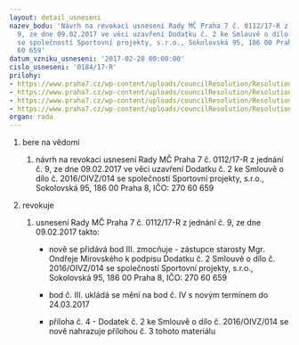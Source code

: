 ```yaml
---
layout: detail_usneseni
nazev_bodu: 'Návrh na revokaci usnesení Rady MČ Praha 7 č. 0112/17-R z jednání č.
  9, ze dne 09.02.2017 ve věci uzavření Dodatku č. 2 ke Smlouvě o dílo č. 2016/OIVZ/014
  se společností Sportovní projekty, s.r.o., Sokolovská 95, 186 00 Praha 8, IČO: 270
  60 659'
datum_vzniku_usneseni: '2017-02-28 00:00:00'
cislo_usneseni: '0184/17-R'
prilohy:
- https://www.praha7.cz/wp-content/uploads/councilResolution/Resolutions/28881/export/horska~171952.docx
- https://www.praha7.cz/wp-content/uploads/councilResolution/Resolutions/28881/export/Usneseni_rmc_SPORTOVNIROJEKTY~171951.pdf
- https://www.praha7.cz/wp-content/uploads/councilResolution/Resolutions/28881/export/Sportovni_projekty_dodatek_2_upraveny~171950.docx
- https://www.praha7.cz/wp-content/uploads/councilResolution/Resolutions/28881/export/export~296641.pdf
organ: rada
---
```

<OL class=urzList_view id=urzList>
<LI class=urzClass1><SPAN name="1">bere na vědomí</SPAN> 
<OL class=urzOlClass>
<LI class=urzClass2 style="TEXT-ALIGN: left"><SPAN>
<P>návrh na revokaci usnesení Rady MČ Praha 7 č. 0112/17-R z jednání č. 9, ze dne 09.02.2017 ve věci uzavření Dodatku č. 2 ke Smlouvě o dílo č. 2016/OIVZ/014 se společností Sportovní projekty, s.r.o., Sokolovská 95, 186 00 Praha 8, IČO: 270 60 659</P></SPAN></LI></OL></LI>
<LI class=urzClass1><SPAN name="21">revokuje</SPAN> 
<OL class=urzOlClass>
<LI class=urzClass2 style="TEXT-ALIGN: left"><SPAN>
<P>usnesení Rady MČ Praha 7&nbsp;č. 0112/17-R z jednání č. 9, ze dne 09.02.2017 takto:</P></SPAN>
<UL class=urzUlClass>
<LI class=urzClass3 style="TEXT-ALIGN: left"><SPAN>
<P>nově se přidává bod III.&nbsp;zmocňuje -&nbsp;zástupce starosty Mgr. Ondřeje Mirovského k podpisu Dodatku č. 2 Smlouvě o dílo č. 2016/OIVZ/014 se společností Sportovní projekty, s.r.o., Sokolovská 95, 186 00 Praha 8, IČO: 270 60 659</P></SPAN></LI>
<LI class=urzClass3 style="TEXT-ALIGN: left"><SPAN>
<P>bod č. III. ukládá se mění na bod č. IV s novým termínem do 24.03.2017</P></SPAN></LI>
<LI class=urzClass3 style="TEXT-ALIGN: left"><SPAN>
<P>příloha č. 4 - Dodatek č. 2 ke Smlouvě o dílo č. 2016/OIVZ/014 se nově nahrazuje přílohou č.&nbsp;3 tohoto materiálu</P></SPAN></LI></UL></LI></OL></LI></OL>